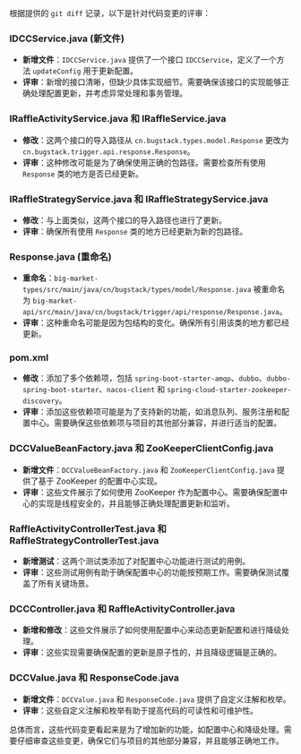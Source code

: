 根据提供的 `git diff` 记录，以下是针对代码变更的评审：

### IDCCService.java (新文件)
- **新增文件**：`IDCCService.java` 提供了一个接口 `IDCCService`，定义了一个方法 `updateConfig` 用于更新配置。
- **评审**：新增的接口清晰，但缺少具体实现细节。需要确保该接口的实现能够正确处理配置更新，并考虑异常处理和事务管理。

### IRaffleActivityService.java 和 IRaffleService.java
- **修改**：这两个接口的导入路径从 `cn.bugstack.types.model.Response` 更改为 `cn.bugstack.trigger.api.response.Response`。
- **评审**：这种修改可能是为了确保使用正确的包路径。需要检查所有使用 `Response` 类的地方是否已经更新。

### IRaffleStrategyService.java 和 IRaffleStrategyService.java
- **修改**：与上面类似，这两个接口的导入路径也进行了更新。
- **评审**：确保所有使用 `Response` 类的地方已经更新为新的包路径。

### Response.java (重命名)
- **重命名**：`big-market-types/src/main/java/cn/bugstack/types/model/Response.java` 被重命名为 `big-market-api/src/main/java/cn/bugstack/trigger/api/response/Response.java`。
- **评审**：这种重命名可能是因为包结构的变化。确保所有引用该类的地方都已经更新。

### pom.xml
- **修改**：添加了多个依赖项，包括 `spring-boot-starter-amqp`、`dubbo`、`dubbo-spring-boot-starter`、`nacos-client` 和 `spring-cloud-starter-zookeeper-discovery`。
- **评审**：添加这些依赖项可能是为了支持新的功能，如消息队列、服务注册和配置中心。需要确保这些依赖项与项目的其他部分兼容，并进行适当的配置。

### DCCValueBeanFactory.java 和 ZooKeeperClientConfig.java
- **新增文件**：`DCCValueBeanFactory.java` 和 `ZooKeeperClientConfig.java` 提供了基于 ZooKeeper 的配置中心实现。
- **评审**：这些文件展示了如何使用 ZooKeeper 作为配置中心。需要确保配置中心的实现是线程安全的，并且能够正确处理配置更新和监听。

### RaffleActivityControllerTest.java 和 RaffleStrategyControllerTest.java
- **新增测试**：这两个测试类添加了对配置中心功能进行测试的用例。
- **评审**：这些测试用例有助于确保配置中心的功能按预期工作。需要确保测试覆盖了所有关键场景。

### DCCController.java 和 RaffleActivityController.java
- **新增和修改**：这些文件展示了如何使用配置中心来动态更新配置和进行降级处理。
- **评审**：这些实现需要确保配置的更新是原子性的，并且降级逻辑是正确的。

### DCCValue.java 和 ResponseCode.java
- **新增文件**：`DCCValue.java` 和 `ResponseCode.java` 提供了自定义注解和枚举。
- **评审**：这些自定义注解和枚举有助于提高代码的可读性和可维护性。

总体而言，这些代码变更看起来是为了增加新的功能，如配置中心和降级处理。需要仔细审查这些变更，确保它们与项目的其他部分兼容，并且能够正确地工作。